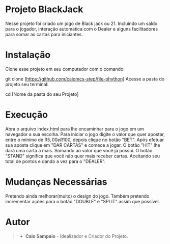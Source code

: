 # Projeto BlackJack

Nesse projeto foi criado um jogo de Black jack ou 21. Incluindo um saldo para o jogador, interação automatica com o Dealer e alguns facilitadores para somar as cartas para iniciantes.
# Instalação
Clone esse projeto em seu computador com o comando:

git clone [https://github.com/caiomcs-step/file-phython]
Acesse a pasta do projeto seu terminal:

cd [Nome da pasta do seu Projeto]

# Execução

Abra o arquivo index.html para lhe encaminhar para o jogo em um navegador a sua escolha.
Para iniciar o jogo digite o valor que quer apostar, entre o mínimo de R$5,00 e R$100, depois clique no botão "BET".
Após efetuar sua aposta clique em "DAR CARTAS" e comece a jogar.
O botão "HIT" lhe dará uma carta a mais. Somando ao valor que você já possuí.
O botão "STAND" significa que você não quer mais receber cartas. Aceitando seu total de pontos e dando a vez para o "DEALER".

# Mudanças Necessárias

Pretendo ainda melhorar(muito) o design do jogo.
Também pretendo incrementar ações para o botão "DOUBLE" e "SPLIT" assim que possível.

# Autor

>- **Caio Sampaio** - Idealizador e Criador do Projeto.
